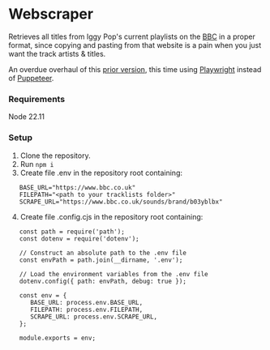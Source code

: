 # Webscraper

Retrieves all titles from Iggy Pop's current playlists on the [BBC](https://www.bbc.co.uk/sounds/brand/b03yblbx) in a proper format, since copying and pasting from that website is a pain when you just want the track artists & titles. 

An overdue overhaul of this [prior version](https://github.com/sit79/iggy-confidential-tracklist-scraper), this time using [Playwright](https://playwright.dev/) instead of [Puppeteer](https://github.com/puppeteer/puppeteer).

### Requirements

Node 22.11

### Setup

1. Clone the repository.
2. Run `npm i`
3. Create file .env in the repository root containing:

```
   BASE_URL="https://www.bbc.co.uk"
   FILEPATH="<path to your tracklists folder>"
   SCRAPE_URL="https://www.bbc.co.uk/sounds/brand/b03yblbx"
```

4. Create file .config.cjs in the repository root containing:

```
   const path = require('path');
   const dotenv = require('dotenv');

   // Construct an absolute path to the .env file
   const envPath = path.join(__dirname, '.env');

   // Load the environment variables from the .env file
   dotenv.config({ path: envPath, debug: true });

   const env = {
      BASE_URL: process.env.BASE_URL,
      FILEPATH: process.env.FILEPATH,
      SCRAPE_URL: process.env.SCRAPE_URL,
   };

   module.exports = env;
```
